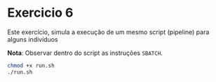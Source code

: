 # Exercicio 6

Este exercício, simula a execução de um mesmo script (pipeline) para alguns indivíduos

**Nota**: Observar dentro do script as instruções `SBATCH`.

```bash
chmod +x run.sh
./run.sh
```
